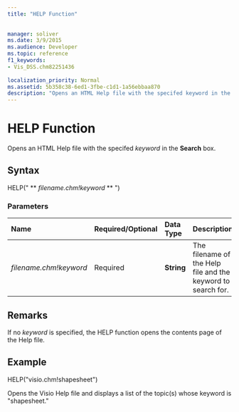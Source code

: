 ```yaml
---
title: "HELP Function"
 
 
manager: soliver
ms.date: 3/9/2015
ms.audience: Developer
ms.topic: reference
f1_keywords:
- Vis_DSS.chm82251436
 
localization_priority: Normal
ms.assetid: 5b358c38-6ed1-3fbe-c1d1-1a56ebbaa870
description: "Opens an HTML Help file with the specifed keyword in the Search box."
---
```


# HELP Function

Opens an HTML Help file with the specifed  *keyword*  in the **Search** box. 
  
## Syntax

HELP(" ** *filename.chm!keyword* ** ") 
  
### Parameters

|**Name**|**Required/Optional**|**Data Type**|**Description**|
|:-----|:-----|:-----|:-----|
| _filename.chm!keyword_ <br/> |Required  <br/> |**String** <br/> | The filename of the Help file and the keyword to search for.  <br/> |
   
## Remarks

If no  *keyword*  is specified, the HELP function opens the contents page of the Help file. 
  
## Example

HELP("visio.chm!shapesheet") 
  
Opens the Visio Help file and displays a list of the topic(s) whose keyword is "shapesheet." 
  


